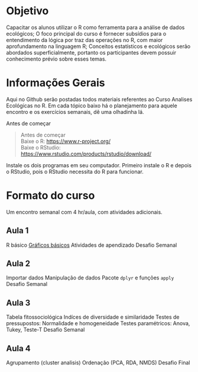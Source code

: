# Objetivo 

Capacitar os alunos utilizar o R como ferramenta para a análise de dados ecológicos;
O foco principal do curso é fornecer subsídios para o entendimento da lógica por traz das operações no R, com maior aprofundamento na linguagem R;
Conceitos estatísticos e ecológicos serão abordados superficialmente, portanto os participantes devem possuir conhecimento prévio sobre esses temas.

# Informações Gerais

Aqui no Github serão postadas todos materiais referentes ao Curso Analises Ecológicas no R. 
Em cada tópico baixo há o planejamento para aquele encontro e os exercícios semanais, dê uma olhadinha lá.

Antes de começar 

> Antes de começar  
Baixe o R: https://www.r-project.org/  
Baixe o RStudio: https://www.rstudio.com/products/rstudio/download/

Instale os dois programas em seu computador. Primeiro instale o R e depois o RStudio, pois o RStudio necessita do R para funcionar.

# Formato do curso

Um encontro semanal com 4 hr/aula, com atividades adicionais.

## Aula 1

R básico
[Gráficos básicos](https://github.com/avrodrigues/avrodrigues.github.io/blob/master/Gr%C3%A1ficosMarkdown.md)
Atividades de apendizado
Desafio Semanal

## Aula 2 

Importar dados
Manipulação de dados
Pacote `dplyr` e funções `apply`
Desafio Semanal

## Aula 3

Tabela fitossociológica
Indíces de diversidade e similaridade
Testes de pressupostos: Normalidade e homogeneidade
Testes paramétricos: Anova, Tukey, Teste-T
Desafio Semanal

## Aula 4

Agrupamento (cluster analisis)
Ordenação (PCA, RDA, NMDS)
Desafio Final






